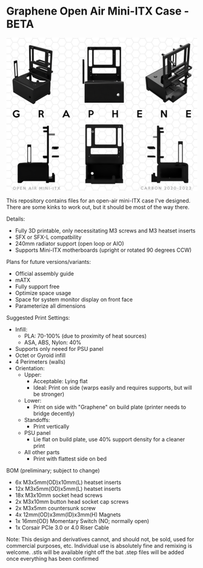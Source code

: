 # Graphene Open Air Mini-ITX Case - BETA

![image](https://github.com/gallowayk/Graphene_openMiniITX/blob/main/Images/main.png)


This repository contains files for an open-air mini-ITX case I've designed. There are some kinks to work out, but it should be most of the way there. 

Details:
- Fully 3D printable, only necessitating M3 screws and M3 heatset inserts
- SFX or SFX-L compatbility
- 240mm radiator support (open loop or AIO)
- Supports Mini-ITX motherboards (upright or rotated 90 degrees CCW)

Plans for future versions/variants:
- Official assembly guide
- mATX
- Fully support free
- Optimize space usage
- Space for system monitor display on front face
- Parameterize all dimensions

Suggested Print Settings:
- Infill:
  - PLA: 70-100% (due to proximity of heat sources)
  - ASA, ABS, Nylon: 40%
- Supports only neeed for PSU panel 
- Octet or Gyroid infill
- 4 Perimeters (walls)
- Orientation:
  - Upper:
    - Acceptable: Lying flat
    - Ideal: Print on side (warps easily and requires supports, but will be stronger)
  - Lower: 
    - Print on side with "Graphene" on build plate (printer needs to bridge decently)
  - Standoffs:
    - Print vertically
  - PSU panel
    - Lie flat on build plate, use 40% support density for a cleaner print
  - All other parts
    - Print with flattest side on bed

BOM (preliminary; subject to change)
- 6x M3x5mm(OD)x10mm(L) heatset inserts
- 12x M3x5mm(OD)x5mm(L) heatset inserts
- 18x M3x10mm socket head screws
- 2x M3x10mm button head socket cap screws
- 2x M3x5mm countersunk screw
- 4x 12mm(OD)x3mm(ID)x3mm(H) Magnets 
- 1x 16mm(OD) Momentary Switch (NO; normally open) 
- 1x Corsair PCIe 3.0 or 4.0 Riser Cable


Note:
This design and derivatives cannot, and should not, be sold, used for commercial purposes, etc. Individual use is absolutely fine and remixing is welcome.
.stls will be available right off the bat
.step files will be added once everything has been confirmed
